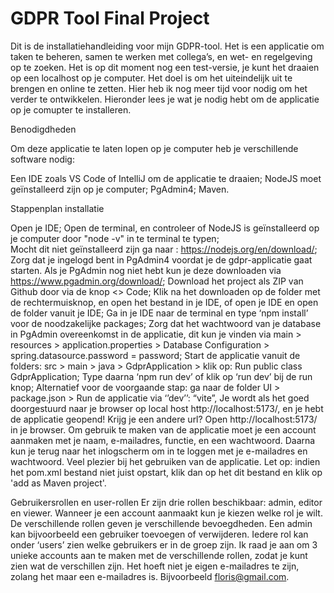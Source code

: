 # GDPR Tool Final Project
  Dit is de installatiehandleiding voor mijn GDPR-tool. Het is een applicatie om taken te beheren, samen te werken met collega’s, en wet- en regelgeving op te zoeken. Het is op dit moment nog een test-versie, je   kunt het draaien op een localhost op je computer. Het doel is om het uiteindelijk uit te brengen en online te zetten. Hier heb ik nog meer tijd voor nodig om het verder te ontwikkelen. Hieronder lees je wat je nodig hebt om de applicatie op je comupter te installeren.

Benodigdheden

Om deze applicatie te laten lopen op je computer heb je verschillende software nodig:

Een IDE zoals VS Code of IntelliJ om de applicatie te draaien;
NodeJS moet geïnstalleerd zijn op je computer;
PgAdmin4;
Maven.

Stappenplan installatie

 Open je IDE;
 Open de terminal, en controleer of NodeJS is geïnstalleerd op je computer door "node -v" in te terminal te typen;  
 Mocht dit niet geïnstalleerd zijn ga naar : https://nodejs.org/en/download/;  
 Zorg dat je ingelogd bent in PgAdmin4 voordat je de gdpr-applicatie gaat starten. Als je PgAdmin nog niet hebt kun je deze downloaden via https://www.pgadmin.org/download/;
  Download het project als ZIP van Github door via de knop <> Code;
  Klik na het downloaden op de folder met de rechtermuisknop, en open het bestand in je IDE, of open je IDE en open de folder vanuit je IDE;
  Ga in je IDE naar de terminal en type ‘npm install’ voor de noodzakelijke packages;
  Zorg dat het wachtwoord van je database in PgAdmin overeenkomst in de applicatie, dit kun je vinden via main > resources > application.properties > Database Configuration > spring.datasource.password = password;
  Start de applicatie vanuit de folders: src > main > java > GdprApplication > klik op: Run public class GdprApplication;
  Type daarna ‘npm run dev’ of klik op ‘run dev’ bij de run knop;
  Alternatief voor de voorgaande stap: ga naar de folder UI > package.json > Run de applicatie via ‘’dev’’: “vite”,
Je wordt als het goed doorgestuurd naar je browser op local host http://localhost:5173/, en je hebt de applicatie geopend!
Krijg je een andere url? Open http://localhost:5173/ in je browser.
Om gebruik te maken van de applicatie moet je een account aanmaken met je naam, e-mailadres, functie, en een wachtwoord.
Daarna kun je terug naar het inlogscherm om in te loggen met je e-mailadres en wachtwoord.
Veel plezier bij het gebruiken van de applicatie.
Let op: indien het pom.xml bestand niet juist opstart, klik dan op het dit bestand en klik op 'add as Maven project'.

Gebruikersrollen en user-rollen Er zijn drie rollen beschikbaar: admin, editor en viewer. Wanneer je een account aanmaakt kun je kiezen welke rol je wilt. De verschillende rollen geven je verschillende bevoegdheden. Een admin kan bijvoorbeeld een gebruiker toevoegen of verwijderen. Iedere rol kan onder ‘users’ zien welke gebruikers er in de groep zijn. Ik raad je aan om 3 unieke accounts aan te maken met de verschillende rollen, zodat je kunt zien wat de verschillen zijn. Het hoeft niet je eigen e-mailadres te zijn, zolang het maar een e-mailadres is. Bijvoorbeeld floris@gmail.com.
